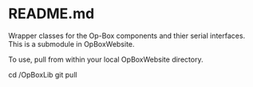 README.md
=========

Wrapper classes for the Op-Box components and thier serial interfaces. This is a submodule in OpBoxWebsite. 

To use, pull from within your local OpBoxWebsite directory.

   cd <path to OPBoxWebsite>/OpBoxLib
   git pull
